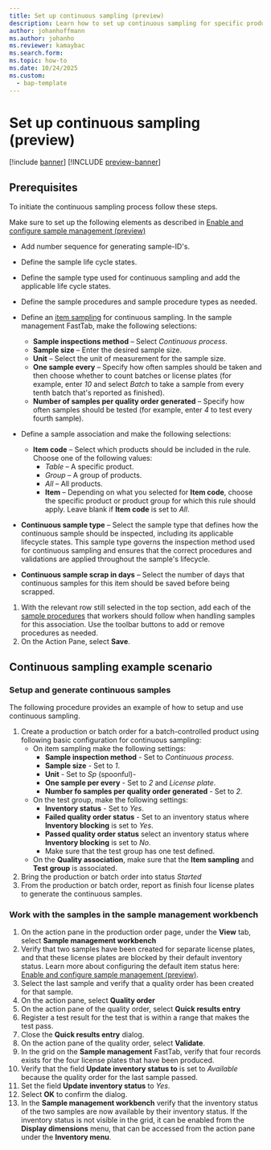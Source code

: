 ```yaml
---
title: Set up continuous sampling (preview)
description: Learn how to set up continuous sampling for specific products.
author: johanhoffmann
ms.author: johanho
ms.reviewer: kamaybac
ms.search.form: 
ms.topic: how-to
ms.date: 10/24/2025
ms.custom: 
  - bap-template
---
```


<!-- KFM: 

Summarize all of the settings required to make continuous sampling work. Refer to the [admin topic](quality-sample-management-admin.md) for most settings. Add any extra configurations that are required. (We might not need this topic, but I think it would be nice)

-->

# Set up continuous sampling (preview)

[!include [banner](../../includes/banner.md)]
[!INCLUDE [preview-banner](~/../shared-content/shared/preview-includes/preview-banner.md)]
<!-- KFM: Preview until 10.0.45 GA -->

## Prerequisites

To initiate the continuous sampling process follow these steps. 

Make sure to set up the following elements as described in [Enable and configure sample management (preview)](quality-sample-management-admin.md)

- Add number sequence for generating sample-ID's.
- Define the sample life cycle states.
- Define the sample type used for continuous sampling and add the applicable life cycle states.
- Define the sample procedures and sample procedure types as needed.
- Define an [item sampling](quality-item-sampling.md) for continuous sampling. In the sample management FastTab, make the following selections:
  - **Sample inspections method** – Select *Continuous process*.
  - **Sample size** – Enter the desired sample size.
  - **Unit** – Select the unit of measurement for the sample size.
  - **One sample every** – Specify how often samples should be taken and then choose whether to count batches or license plates (for example, enter *10* and select *Batch* to take a sample from every tenth batch that's reported as finished).
  - **Number of samples per quality order generated** – Specify how often samples should be tested (for example, enter *4* to test every fourth sample).

- Define a sample association and make the following selections:
  - **Item code** – Select which products should be included in the rule. Choose one of the following values:
    - *Table* – A specific product.
    - *Group* – A group of products.
    - *All* – All products.
    - **Item** – Depending on what you selected for **Item code**, choose the specific product or product group for which this rule should apply. Leave blank if **Item code** is set to *All*.
 - **Continuous sample type** – Select the sample type that defines how the continuous sample should be inspected, including its applicable lifecycle states. This sample type governs the inspection method used for continuous sampling and ensures that the correct procedures and validations are applied throughout the sample's lifecycle.
 - **Continuous sample scrap in days** – Select the number of days that continuous samples for this item should be saved before being scrapped.

1. With the relevant row still selected in the top section, add each of the [sample procedures](#configure-sample-procedures) that workers should follow when handling samples for this association. Use the toolbar buttons to add or remove procedures as needed.
1. On the Action Pane, select **Save**.


## Continuous sampling example scenario

### Setup and generate continuous samples

The following procedure provides an example of how to setup and use continuous sampling.

1. Create a production or batch order for a batch-controlled product using following basic configuration for continuous sampling:
    - On item sampling make the following settings:
        - **Sample inspection method** - Set to *Continuous process*.
        - **Sample size** - Set to *1*.
        - **Unit** - Set to *Sp* (spoonful)-
        - **One sample per every** - Set to *2* and *License plate*.
        - **Number fo samples per quality order generated** - Set to *2*.
    - On the test group, make the following settings:
        - **Inventory status** - Set to *Yes*.
        - **Failed quality order status** - Set to an inventory status where **Inventory blocking** is set to *Yes*. 
        - **Passed quality order status** select an inventory status where **Inventory blocking** is set to *No*.
        - Make sure that the test group has one test defined.
    - On the **Quality association**, make sure that the **Item sampling** and **Test group** is associated.
1. Bring the production or batch order into status *Started*
1. From the production or batch order, report as finish four license plates to generate the continuous samples. 

### Work with the samples in the sample management workbench



1. On the action pane in the production order page, under the **View** tab, select **Sample management workbench** 
1. Verify that two samples have been created for separate license plates, and that these license plates are blocked by their default inventory status. Learn more about configuring the default item status here: [Enable and configure sample management (preview)](quality-sample-management-admin.md).
1. Select the last sample and verify that a quality order has been created for that sample.
1. On the action pane, select **Quality order**
1. On the action pane of the quality order, select **Quick results entry**
1. Register a test result for the test that is within a range that makes the test pass.
1. Close the **Quick results entry** dialog.
1. On the action pane of the quality order, select **Validate**.
1. In the grid on the **Sample management** FastTab, verify that four records exists for the four license plates that have been produced.
1. Verify that the field **Update inventory status to** is set to *Available* because the quality order for the last sample passed.
1. Set the field **Update inventory status** to *Yes*.
1. Select **OK** to confirm the dialog.
1. In the **Sample management workbench** verify that the inventory status of the two samples are now available by their inventory status. If the inventory status is not visible in the grid, it can be enabled from the **Display dimensions** menu, that can be accessed from the action pane under the **Inventory menu**.